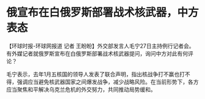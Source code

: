 # 俄宣布在白俄罗斯部署战术核武器，中方表态

【环球时报-环球网报道 记者 王盼盼】外交部发言人毛宁27日主持例行记者会。有外媒记者就俄罗斯宣布在白俄罗斯部署战术核武器提问，询问中方对此有何评论？

毛宁表示，去年1月五核国的领导人发表了联合声明，指出核战争打不赢也打不得，强调应当避免核武器国家之间爆发战争，减少战略风险。在当前形势下，各方应当聚焦和平解决乌克兰危机的外交努力，共同推动局势缓和。

